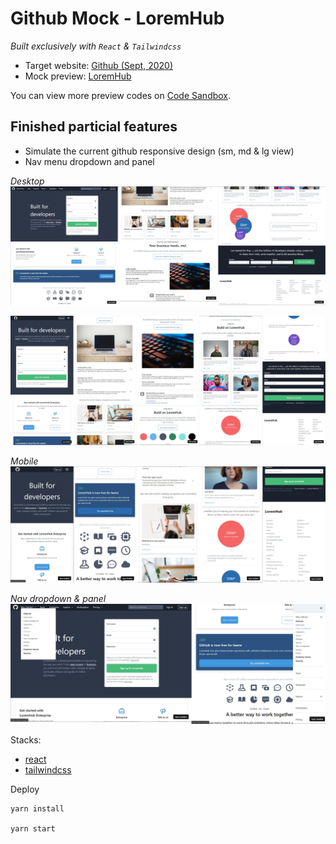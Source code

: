 # Github Mock - LoremHub

_Built exclusively with `React` & `Tailwindcss`_

- Target website: [Github (Sept, 2020)](https://github.com/)
- Mock preview: [LoremHub](https://6v68q.csb.app/)

You can view more preview codes on
[Code Sandbox](https://codesandbox.io/s/github-mock-6v68q).

## Finished particial features

- Simulate the current github responsive design (sm, md & lg view)
- Nav menu dropdown and panel

_Desktop_
![](../screenshots/github-mock/desktop.jpg)

![](../screenshots/github-mock/mobile-wide.jpg)

_Mobile_
![](../screenshots/github-mock/mobile-narrow.jpg)

_Nav dropdown & panel_
![](../screenshots/github-mock/nav.jpg)

Stacks:

- [react](https://reactjs.org/)
- [tailwindcss](https://tailwindcss.com/)

Deploy

```
yarn install

yarn start
```
